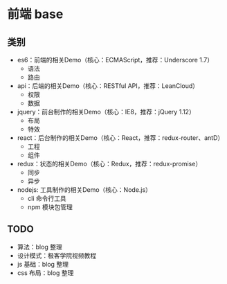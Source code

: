 # 前端 base

## 类别
* es6：前端的相关Demo（核心：ECMAScript，推荐：Underscore 1.7）
    * 语法
    * 路由
* api：后端的相关Demo（核心：RESTful API，推荐：LeanCloud）
    * 权限
    * 数据
* jquery：前台制作的相关Demo（核心：IE8，推荐：jQuery 1.12）
    * 布局
    * 特效
* react：后台制作的相关Demo（核心：React，推荐：redux-router、antD）
    * 工程
    * 组件
* redux：状态的相关Demo（核心：Redux，推荐：redux-promise）
    * 同步
    * 异步
* nodejs: 工具制作的相关Demo（核心：Node.js） 
    * cli 命令行工具
    * npm 模块包管理

## TODO
* 算法：blog 整理
* 设计模式：极客学院视频教程
* js 基础：blog 整理
* css 布局：blog 整理
